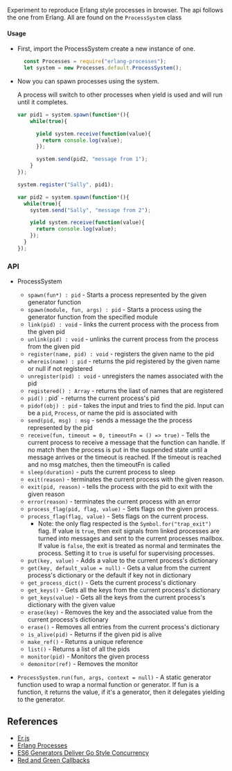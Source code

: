 Experiment to reproduce Erlang style processes in browser. The api follows the one from Erlang. All are found on the `ProcessSystem` class

#### Usage

* First, import the ProcessSystem create a new instance of one.
  ```javascript
    const Processes = require("erlang-processes");
    let system = new Processes.default.ProcessSystem();
  ```

* Now you can spawn processes using the system.

    A process will switch to other processes when yield is used and will run until it completes.

    ```javascript
    var pid1 = system.spawn(function*(){
        while(true){

          yield system.receive(function(value){
            return console.log(value);
          });

          system.send(pid2, "message from 1");
        }
    });

    system.register("Sally", pid1);

    var pid2 = system.spawn(function*(){
      while(true){
        system.send("Sally", "message from 2");

        yield system.receive(function(value){
          return console.log(value);
        });
      }
    });

    ```

### API

* ProcessSystem
    * `spawn(fun*) : pid` - Starts a process represented by the given generator function
    * `spawn(module, fun, args) : pid` - Starts a process using the generator function from the specified module
    * `link(pid) : void` - links the current process with the process from the given pid
    * `unlink(pid) : void` - unlinks the current process from the process from the given pid
    * `register(name, pid) : void` - registers the given name to the pid
    * `whereis(name) : pid` - returns the pid registered by the given name or null if not registered
    * `unregister(pid) : void` - unregisters the names associated with the pid
    * `registered() : Array` - returns the liast of names that are registered
    * `pid()` : pid` - returns the current process's pid
    * `pidof(obj) : pid` - takes the input and tries to find the pid. Input can be a `pid`, `Process`, or name the pid is associated with
    * `send(pid, msg) : msg` - sends a message the the process represented by the pid
    * `receive(fun, timeout = 0, timeoutFn = () => true)` - Tells the current process to receive a message that the function can handle. If no match then the process is put in the suspended state until a message arrives or the timeout is reached. If the timeout is reached and no msg matches, then the timeoutFn is called
    * `sleep(duration)` - puts the current process to sleep
    * `exit(reason)` - terminates the current process with the given reason.
    * `exit(pid, reason)` - tells the process with the pid to exit with the given reason
    * `error(reason)` - terminates the current process with an error
    * `process_flag(pid, flag, value)` - Sets flags on the given process.
    * `process_flag(flag, value)` - Sets flags on the current process.
        * Note: the only flag respected is the `Symbol.for("trap_exit")` flag. If value is `true`, then exit signals from linked processes are turned into messages and sent to the current processes mailbox. If value is `false`, the exit is treated as normal and terminates the process. Setting it to `true` is useful for supervising processes.
    * `put(key, value)` - Adds a value to the current process's dictionary
    * `get(key, default_value = null)` - Gets a value from the current process's dictionary or the default if key not in dictionary
    * `get_process_dict()` - Gets the current process's dictionary
    * `get_keys()` - Gets all the keys from the current process's dictionary
    * `get_keys(value)` - Gets all the keys from the current process's dictionary with the given value
    * `erase(key)` - Removes the key and the associated value from the current process's dictionary
    * `erase()` - Removes all entries from the current process's dictionary
    * `is_alive(pid)` - Returns if the given pid is alive
    * `make_ref()` - Returns a unique reference
    * `list()` - Returns a list of all the pids
    * `monitor(pid)` - Monitors the given process
    * `demonitor(ref)` - Removes the monitor

* `ProcessSystem.run(fun, args, context = null)` - A static generator function used to wrap a normal function or generator. If fun is a function, it returns the value, if it's a generator, then it delegates yielding to the generator.

## References

* [Er.js](https://github.com/orph/erjs)
* [Erlang Processes](http://erlang.org/doc/reference_manual/processes.html)
* [ES6 Generators Deliver Go Style Concurrency](http://swannodette.github.io/2013/08/24/es6-generators-and-csp)
* [Red and Green Callbacks](http://joearms.github.io/2013/04/02/Red-and-Green-Callbacks.html)

